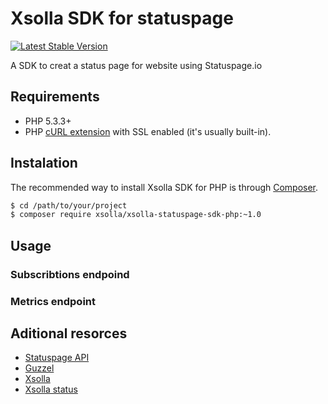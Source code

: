# Xsolla SDK for statuspage
[![Latest Stable Version](https://poser.pugx.org/statuspage/statuspage-sdk-php/v/stable.png)](https://packagist.org/packages/statuspage/statuspage-sdk-php)


A SDK to creat a status page for website using Statuspage.io

## Requirements

* PHP 5.3.3+
* PHP [cURL extension](http://php.net/manual/en/curl.installation.php) with SSL enabled (it's usually built-in).

## Instalation

The recommended way to install Xsolla SDK for PHP is through [Composer](http://getcomposer.org).

``` bash
$ cd /path/to/your/project
$ composer require xsolla/xsolla-statuspage-sdk-php:~1.0
```

## Usage

### Subscribtions endpoind

### Metrics endpoint

## Aditional resorces

* [Statuspage API](http://doers.statuspage.io)
* [Guzzel](http://docs.guzzlephp.org/en/latest/)
* [Xsolla](http://xsolla.com)
* [Xsolla status](http://status.xsolla.com)